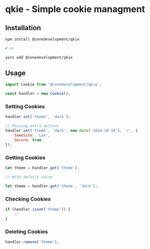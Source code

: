 # qkie - Simple cookie managment

## Installation

```sh
npm install @conedevelopment/qkie

# or

yarn add @conedevelopment/qkie
```

## Usage

```js
import Cookie from '@conedevelopment/qkie';

const handler = new Cookie();
```

### Setting Cookies

```js
handler.set('theme', 'dark');

// Passing extra options
handler.set('theme', 'dark', new Date('2024-10-10'), '/', {
    SameSite: 'Lax',
    Secure: true,
});
```

### Getting Cookies

```js
let theme = handler.get('theme');

// With default value

let theme = handler.get('theme', 'dark');
```

### Checking Cookies

```js
if (handler.isset('theme')) {
    //
}
```

### Deleting Cookies

```js
handler.remove('theme');
```
